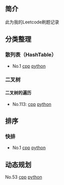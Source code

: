 ## 简介

此为我的Leetcode刷题记录

## 分类整理

### 散列表（HashTable）

+ No.1 [cpp](cpp/1.cpp) [python](python/1.py)

### 二叉树

#### 二叉树的遍历

+ No.113: [cpp](cpp/113.cpp) [python](python/113.py)

## 排序

### 快排

+ No.1 [cpp](cpp/215_2.cpp) [python](python/215.py)

## 动态规划

No.53 [cpp](cpp/53.cpp) [python](python/53.py)